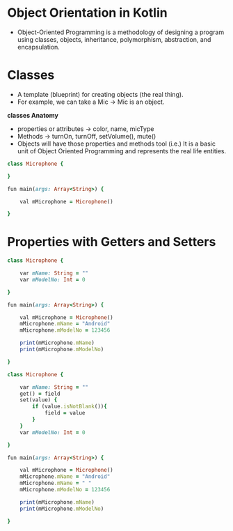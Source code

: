 # Object Orientation in Kotlin

- Object-Oriented Programming is a methodology of designing a program using classes, objects, inheritance, polymorphism, abstraction, and encapsulation.

# Classes

- A template (blueprint) for creating objects (the real thing).
- For example, we can take a Mic -> Mic is an object.

__classes Anatomy__

- properties or attributes -> color, name, micType
- Methods -> turnOn, turnOff, setVolume(), mute()
- Objects will have those properties and methods tool (i.e.) It is a basic unit of Object Oriented Programming and represents the real life entities.

```ruby
class Microphone {

}

fun main(args: Array<String>) {

    val mMicrophone = Microphone()

}
```

# Properties with Getters and Setters

```ruby
class Microphone {

    var mName: String = ""
    var mModelNo: Int = 0

}

fun main(args: Array<String>) {

    val mMicrophone = Microphone()
    mMicrophone.mName = "Android"
    mMicrophone.mModelNo = 123456

    print(mMicrophone.mName)
    print(mMicrophone.mModelNo)

}
```

```ruby
class Microphone {

    var mName: String = ""
    get() = field
    set(value) {
        if (value.isNotBlank()){
            field = value
        }
    }
    var mModelNo: Int = 0

}

fun main(args: Array<String>) {

    val mMicrophone = Microphone()
    mMicrophone.mName = "Android"
    mMicrophone.mName = " "
    mMicrophone.mModelNo = 123456

    print(mMicrophone.mName)
    print(mMicrophone.mModelNo)

}
```
